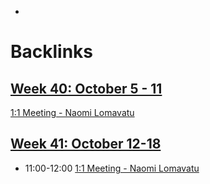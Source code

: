 - 

# Backlinks
## [Week 40: October 5 - 11](<Week 40: October 5 - 11.md>)
[1:1 Meeting - Naomi Lomavatu ](<1:1 Meeting - Naomi Lomavatu .md>)

## [Week 41: October 12-18](<Week 41: October 12-18.md>)
- 11:00-12:00 [1:1 Meeting - Naomi Lomavatu ](<1:1 Meeting - Naomi Lomavatu .md>)

